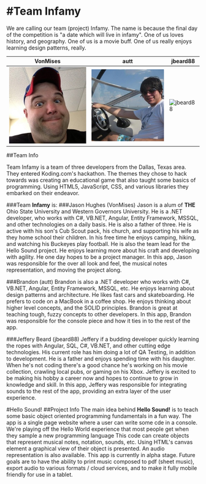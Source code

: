 #Team Infamy
================

We are calling our team (project) Infamy.  The name is because the final day of the competition is "a date which will live in infamy".  One of us loves history, and geography.  One of us is a movie buff.  One of us really enjoys learning design patterns, really.

| VonMises | autt | jbeard88
|--- |--- |---
| ![VonMises](JasonMug.jpg) | ![autt](BrandonMug.jpg) | ![jbeard88]()

##Team Info

Team Infamy is a team of three developers from the Dallas, Texas area.  They entered Koding.com's hackathon.
The themes they chose to hack towards was creating an educational game that also taught some basics of programming.  Using HTML5, JavaScript, CSS, and various libraries they
embarked on their endeavor.

###Team **Infamy** is:
###Jason Hughes (VonMises)
 Jason is a alum of **THE** Ohio State University and Western Governors University.  He is a .NET developer, who works with C#, VB.NET, Angular, Entity Framework, MSSQL, and other technologies on a
 daily basis.  He is also a father of three.  He is active with his son's Cub Scout pack, his church, and supporting his wife as they home school their children.  In his free time he enjoys camping,
 hiking, and watching his Buckeyes play football.  He is also the team lead for the  Hello Sound project.  He enjoys learning more about his craft and developing with agility.  He one day hopes to be
 a project manager.  In this app, Jason was responsible for the over all look and feel, the musical notes representation, and moving the project along.


###Brandon  (autt)
 Brandon is also a .NET developer who works with C#, VB.NET, Angular, Entity Framework, MSSQL, etc.  He enjoys learning about design patterns and architecture.  He likes fast cars
 and skateboarding.  He prefers to code on a MacBook in a coffee shop.  He enjoys thinking about higher level concepts, and the SOLID principles.  Brandon is great at teaching tough, fuzzy concepts to other
 developers. In this app, Brandon was responsible for the console piece and how it ties in to the rest of the app.

###Jeffery Beard (jbeard88)
 Jeffery if a budding developer quickly learning the ropes with Angular, SQL, C#, VB.NET, and other cutting edge technologies.  His current role has him doing a lot of QA Testing, in
 addition to development.  He is a father and enjoys spending time with his daughter.  When he's not coding there's a good chance he's working on his movie collection, crawling local pubs, or gaming on his Xbox.
 Jeffery is excited to be making his hobby a career now and hopes to continue to grow in knowledge and skill.  In this app, Jeffery was responsible for integrating sounds to the rest of the app, providing an
 extra layer of the user experience.

#Hello Sound!
##Project Info
The main idea behind **Hello Sound!** is to teach some basic object oriented programming fundamentals in a fun way.  The app is a single page website where a user can
write some cde in a console.  We're playing off the Hello World experience that most people get when they sample a new programming language This code can create objects that represent musical notes, notation,
sounds, etc.  Using HTML's canvas element a graphical view of their object is presented.  An audio representation is also available.  This app is currently in alpha stage.  Future goals are to have the ability
to print music composed to pdf (sheet music), export audio to various formats / cloud services, and to make it fully mobile friendly for use in a tablet.